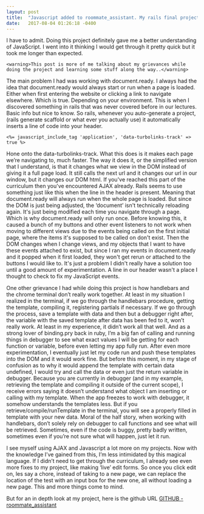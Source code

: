 ```yaml
---
layout: post
title:  "Javascript added to roommate_assistant. My rails final project."
date:   2017-08-04 01:26:18 -0400
---
```



I have to admit. Doing this project definitely gave me a better understanding of JavaScript. I went into it thinking I would get through it pretty quick but it took me longer than expected. 

`<warning>This post is more of me talking about my grievances while doing the project and learning some stuff along the way..</warning>`

The main problem I had was working with document.ready. I always had the idea that document.ready would always start or run when a page is loaded. Either when first entering the website or clicking a link to navigate elsewhere. Which is true. Depending on your environment. This is when I discovered something in rails that was never covered before in our lectures. Basic info but nice to know. So rails, whenever you auto-generate a project, (rails generate scaffold or what ever you actually use) it automatically inserts a line of code into your header. 

`<%= javascript_include_tag 'application', 'data-turbolinks-track' => true %>`

Hone onto the data-turbolinks-track. What this does is it makes each page we’re navigating to, much faster. The way it does it, or the simplified version that I understand, is that it changes what we view in the DOM instead of giving it a full page load. It still calls the next url and it changes our url in our window, but it changes our DOM html. If you've reached this part of the curriculum then you've encountered AJAX already. Rails seems to use something just like this when the line in the header is present. Meaning that document.ready will always run when the whole page is loaded. But since the DOM is just being adjusted, the ‘document’ isn't technically reloading again. It's just being modified each time you navigate through a page. Which is why document.ready will only run once. Before knowing this, it caused a bunch of my buttons and other event listeners to not work when moving to different views due to the events being called on the first initial page, where the items it's supposed to be called on don't exist. Then the DOM changes when I change views, and my objects that I want to have these events attached to exist, but since I ran my events in document.ready and it popped when it first loaded, they won't get rerun or attached to the buttons I would like to. It's just a problem I didn't really have a solution too until a good amount of experimentation. A line in our header wasn't a place I thought to check to fix my JavaScript events.

One other grievance I had while doing this project is how handlebars and the chrome terminal don’t really work together. At least in my situation I realized in the terminal, if we go through the handlebars procedure, getting the template, compiling it, registering partials if necessary. If we go through the process, save a template with data and then but a debugger right after, the variable with the saved template after data has been fed to it, won’t really work. At least in my experience, it didn’t work all that well. And as a strong lover of binding.pry back in ruby, I’m a big fan of calling and running things in debugger to see what exact values I will be getting for each function or variable, before even letting my app fully run. After even more experimentation, I eventually just let my code run and push these templates into the DOM and it would work fine. But before this moment, in my stage of confusion as to why it would append the template with certain data undefined, I would try and call the data or even just the return variable in debugger. Because you are currently in debugger (and in my example, retrieving the template and compiling it outside of the current scope), I receive errors saying it doesn’t understand what object I am inserting or calling with my template. When the app freezes to work with debugger, it somehow understands the templates less. But if you retrieve/compile/runTemplate in the terminal, you will see a properly filled in template with your new data. Moral of the half story, when working with handlebars, don’t solely rely on debugger to call functions and see what will be retrieved. Sometimes, even if the code is buggy, pretty badly written, sometimes even if you’re not sure what will happen, just let it run.

I see myself using AJAX and Javascript a lot more on my projects. Now with the knowledge I’ve gained from this, I’m less intimidated by this magical language. If I didn’t need to get through the curriculum, I already see even more fixes to my project, like making ‘live’ edit forms. So once you click edit on, les say a chore, instead of taking to a new page, we can replace the location of the test with an input box for the new one, all without loading a new page. This and more things come to mind.

But for an in depth look at my project, here is the github URL
[GITHUB - roommate_assistant](https://github.com/WilliamMena/roommate_assistant)


